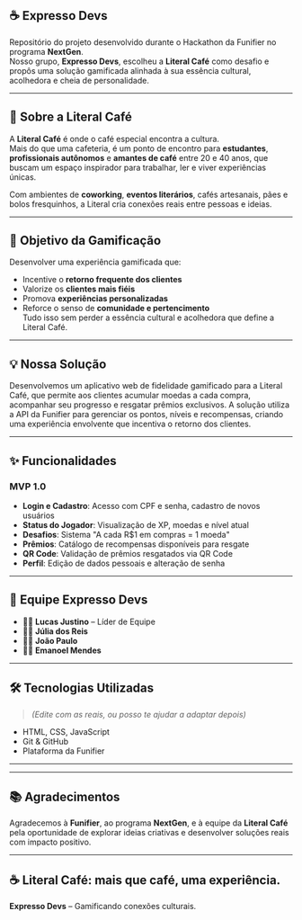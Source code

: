 ## ☕ Expresso Devs

Repositório do projeto desenvolvido durante o Hackathon da Funifier no programa **NextGen**.  
Nosso grupo, **Expresso Devs**, escolheu a **Literal Café** como desafio e propôs uma solução gamificada alinhada à sua essência cultural, acolhedora e cheia de personalidade.

---

## 📍 Sobre a Literal Café

A **Literal Café** é onde o café especial encontra a cultura.  
Mais do que uma cafeteria, é um ponto de encontro para **estudantes**, **profissionais autônomos** e **amantes de café** entre 20 e 40 anos, que buscam um espaço inspirador para trabalhar, ler e viver experiências únicas.  

Com ambientes de **coworking**, **eventos literários**, cafés artesanais, pães e bolos fresquinhos, a Literal cria conexões reais entre pessoas e ideias.  

---

## 🎯 Objetivo da Gamificação

Desenvolver uma experiência gamificada que:
- Incentive o **retorno frequente dos clientes**
- Valorize os **clientes mais fiéis**
- Promova **experiências personalizadas**
- Reforce o senso de **comunidade e pertencimento**  
Tudo isso sem perder a essência cultural e acolhedora que define a Literal Café.

---

## 💡 Nossa Solução

Desenvolvemos um aplicativo web de fidelidade gamificado para a Literal Café, que permite aos clientes acumular moedas a cada compra, acompanhar seu progresso e resgatar prêmios exclusivos. A solução utiliza a API da Funifier para gerenciar os pontos, níveis e recompensas, criando uma experiência envolvente que incentiva o retorno dos clientes.

---

## ✨ Funcionalidades

### MVP 1.0
- **Login e Cadastro**: Acesso com CPF e senha, cadastro de novos usuários
- **Status do Jogador**: Visualização de XP, moedas e nível atual
- **Desafios**: Sistema "A cada R$1 em compras = 1 moeda"
- **Prêmios**: Catálogo de recompensas disponíveis para resgate
- **QR Code**: Validação de prêmios resgatados via QR Code
- **Perfil**: Edição de dados pessoais e alteração de senha

---

## 👥 Equipe Expresso Devs

- 👨‍💼 **Lucas Justino** – Líder de Equipe  
- 👩‍💻 **Júlia dos Reis**  
- 👨‍💻 **João Paulo**
- 👨‍💻 **Emanoel Mendes** 

---

## 🛠️ Tecnologias Utilizadas

> *(Edite com as reais, ou posso te ajudar a adaptar depois)*  
- HTML, CSS, JavaScript  
- Git & GitHub  
- Plataforma da Funifier

---


---

## 📚 Agradecimentos

Agradecemos à **Funifier**, ao programa **NextGen**, e à equipe da **Literal Café** pela oportunidade de explorar ideias criativas e desenvolver soluções reais com impacto positivo.

---

## ☕ Literal Café: mais que café, uma experiência.  
**Expresso Devs** – Gamificando conexões culturais.
